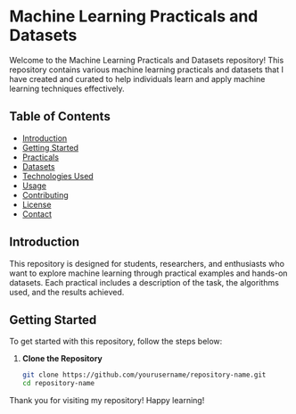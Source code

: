 ﻿# Machine Learning Practicals and Datasets

Welcome to the Machine Learning Practicals and Datasets repository! This repository contains various machine learning practicals and datasets that I have created and curated to help individuals learn and apply machine learning techniques effectively.

## Table of Contents

- [Introduction](#introduction)
- [Getting Started](#getting-started)
- [Practicals](#practicals)
- [Datasets](#datasets)
- [Technologies Used](#technologies-used)
- [Usage](#usage)
- [Contributing](#contributing)
- [License](#license)
- [Contact](#contact)

## Introduction

This repository is designed for students, researchers, and enthusiasts who want to explore machine learning through practical examples and hands-on datasets. Each practical includes a description of the task, the algorithms used, and the results achieved.

## Getting Started

To get started with this repository, follow the steps below:

1. **Clone the Repository**
   ```bash
   git clone https://github.com/yourusername/repository-name.git
   cd repository-name
   ```

Thank you for visiting my repository! Happy learning!
